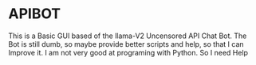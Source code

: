 # APIBOT
This is a Basic GUI based of the llama-V2 Uncensored API Chat Bot. The Bot is still dumb, so maybe provide better scripts and help, so that I can Improve it. I am not very good at programing with Python. So I need Help
